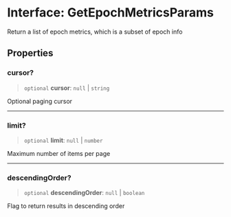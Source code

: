 # Interface: GetEpochMetricsParams

Return a list of epoch metrics, which is a subset of epoch info

## Properties

### cursor?

> `optional` **cursor**: `null` \| `string`

Optional paging cursor

***

### limit?

> `optional` **limit**: `null` \| `number`

Maximum number of items per page

***

### descendingOrder?

> `optional` **descendingOrder**: `null` \| `boolean`

Flag to return results in descending order
